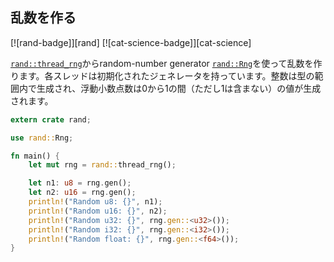 ## 乱数を作る

[![rand-badge]][rand] [![cat-science-badge]][cat-science]

[`rand::thread_rng`]からrandom-number generator [`rand::Rng`]を使って乱数を作ります。各スレッドは初期化されたジェネレータを持っています。整数は型の範囲内で生成され、浮動小数点数は0から1の間（ただし1は含まない）の値が生成されます。
```rust
extern crate rand;

use rand::Rng;

fn main() {
    let mut rng = rand::thread_rng();

    let n1: u8 = rng.gen();
    let n2: u16 = rng.gen();
    println!("Random u8: {}", n1);
    println!("Random u16: {}", n2);
    println!("Random u32: {}", rng.gen::<u32>());
    println!("Random i32: {}", rng.gen::<i32>());
    println!("Random float: {}", rng.gen::<f64>());
}
```

[`rand::Rng`]: https://docs.rs/rand/*/rand/trait.Rng.html
[`rand::thread_rng`]: https://docs.rs/rand/*/rand/fn.thread_rng.html
